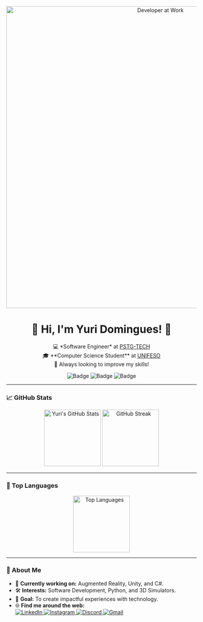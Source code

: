 <div align="center">
  <img src="https://source.unsplash.com/800x400/?technology,programming" alt="Developer at Work" width="800"/>
  
  <h1>👋 Hi, I'm Yuri Domingues! 👋</h1>
  
  <p>
    💻 *Software Engineer* at <a href="https://pstg.com.br/">PSTG-TECH</a> <br/>
    🎓 **Computer Science Student** at <a href="https://www.unifeso.edu.br">UNIFESO</a> <br/>
    🌱 Always looking to improve my skills!
  </p>
  
  <div align="center">
    <img src="https://img.shields.io/badge/-Software%20Developer-blue?style=for-the-badge" alt="Badge">
    <img src="https://img.shields.io/badge/-Lifelong%20Learner-orange?style=for-the-badge" alt="Badge">
    <img src="https://img.shields.io/badge/-Open%20Source%20Lover-green?style=for-the-badge" alt="Badge">
  </div>
</div>

---

### 📈 GitHub Stats
<div align="center">
  <img src="https://github-readme-stats.vercel.app/api?username=yuridomingues&show_icons=true&theme=dracula&bg_color=transparent&hide_title=true" alt="Yuri's GitHub Stats" height="150"/>
  <img src="https://streak-stats.demolab.com?user=yuridomingues&theme=dracula" alt="GitHub Streak" height="150"/>
</div>

---

### 🌟 Top Languages
<div align="center">
  <img src="https://github-readme-stats.vercel.app/api/top-langs/?username=yuridomingues&layout=compact&theme=dracula&bg_color=transparent&hide_title=true" alt="Top Languages" height="150"/>
</div>

---

### 🚀 About Me
- 💼 **Currently working on:** Augmented Reality, Unity, and C#.
- 🛠️ **Interests:** Software Development, Python, and 3D Simulators.
- 🎯 **Goal:** To create impactful experiences with technology.
- 🌐 **Find me around the web:**
  <div>
    <a href="https://www.linkedin.com/in/yuri-domingues-63869b320/" target="_blank">
      <img src="https://img.shields.io/badge/LinkedIn-0077B5?style=for-the-badge&logo=linkedin&logoColor=white" alt="LinkedIn"/>
    </a>
    <a href="https://instagram.com/yuridomingues_" target="_blank">
      <img src="https://img.shields.io/badge/-Instagram-%23E4405F?style=for-the-badge&logo=instagram&logoColor=white" alt="Instagram"/>
    </a>
    <a href="https://discord.gg/gQn5tVZAYu" target="_blank">
      <img src="https://img.shields.io/badge/Discord-7289DA?style=for-the-badge&logo=discord&logoColor=white" alt="Discord"/>
    </a>
    <a href="mailto:yuridomingues.contato@gmail.com">
      <img src="https://img.shields.io/badge/-Gmail-%23333?style=for-the-badge&logo=gmail&logoColor=white" alt="Gmail"/>
    </a>
  </div>
